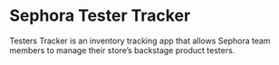 # Sephora Tester Tracker

Testers Tracker is an inventory tracking app that allows Sephora team members to manage their store’s backstage product testers.

